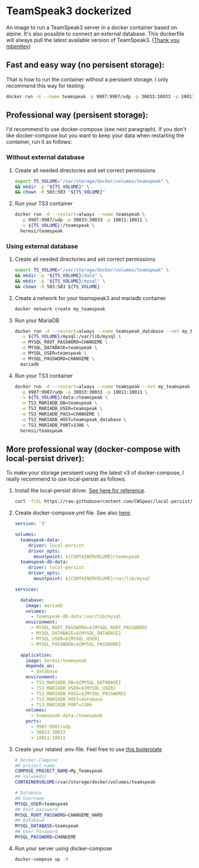 # TeamSpeak3 dockerized

An image to run a TeamSpeak3 server in a docker container based on alpine. It's also possible to connect an external database.
This dockerfile will always pull the latest available version of TeamSpeak3. ([Thank you mbentley](https://github.com/mbentley/docker-teamspeak))

## Fast and easy way (no persisent storage):

That is how to run the container without a persisent storage. I only recommend this way for testing:

```bash
docker run -d --name teamspeak -p 9987:9987/udp -p 30033:30033 -p 10011:10011 hermsi/teamspeak
```

## Professional way (persisent storage):

I'd recommend to use docker-compose (see next paragraph). If you don't like docker-compose but you want to keep your data when restarting the container, run it as follows:

### Without external database

1. Create all needed directories and set correct permissions
   ```bash
   export TS_VOLUME="/var/storage/docker/volumes/teamspeak" \
   && mkdir -p "${TS_VOLUME}" \
   && chown -R 503:503 "${TS_VOLUME}"
   ```
2. Run your TS3 container
   ```bash
   docker run -d --restart=always --name teamspeak \
     -p 9987:9987/udp -p 30033:30033 -p 10011:10011 \
     -v ${TS_VOLUME}:/teamspeak \
     hermsi/teamspeak
   ```
   
### Using external database

1. Create all needed directories and set correct permissions
   ```bash
   export TS_VOLUME="/var/storage/docker/volumes/teamspeak" \
   && mkdir -p "${TS_VOLUME}/data" \
   && mkdir -p "${TS_VOLUME}/mysql" \
   && chown -R 503:503 ${TS_VOLUME}
   ```
2. Create a network for your teamspeak3 and mariadb container
   ```bash
   docker network create my_teamspeak
   ```
3. Run your MariaDB
   ```bash
   docker run -d --restart=always --name teamspeak_database --net my_teamspeak \
     -v ${TS_VOLUME}/mysql:/var/lib/mysql \
     -e MYSQL_ROOT_PASSWORD=CHANGEME \
     -e MYSQL_DATABASE=teamspeak \
     -e MYSQL_USER=teamspeak \
     -e MYSQL_PASSWORD=CHANGEME \
     mariadb
   ```
4. Run your TS3 container
   ```bash
   docker run -d --restart=always --name teamspeak --net my_teamspeak \
     -p 9987:9987/udp -p 30033:30033 -p 10011:10011 \
     -v ${TS_VOLUME}/data:/teamspeak \
     -e TS3_MARIADB_DB=teamspeak \
     -e TS3_MARIADB_USER=teamspeak \
     -e TS3_MARIADB_PASS=CHANGEME \
     -e TS3_MARIADB_HOST=teamspeak_database \
     -e TS3_MARIADB_PORT=3306 \
     hermsi/teamspeak
   ```
   
## More professional way (docker-compose with local-persist driver):

To make your storage persisent using the latest v3 of docker-compose, I really recommend to use local-persist as follows.

1. Install the local-persist driver. [See here for reference](https://github.com/CWSpear/local-persist).

   ```bash
   curl -fsSL https://raw.githubusercontent.com/CWSpear/local-persist/master/scripts/install.sh | sudo bash
   ```
   
2. Create docker-compose.yml file. See also [here](https://github.com/Hermsi1337/docker-teamspeak/blob/master/docker-compose.yml).

   ```yml
   version: '3'

   volumes:
     teamspeak-data:
        driver: local-persist
        driver_opts:
          mountpoint: ${CONTAINERVOLUME}/teamspeak
     teamspeak-db-data:
        driver: local-persist
        driver_opts:
          mountpoint: ${CONTAINERVOLUME}/var/lib/mysql

   services:

     database:
       image: mariadb
       volumes:
         - teamspeak-db-data:/var/lib/mysql
       environment:
         - MYSQL_ROOT_PASSWORD=${MYSQL_ROOT_PASSWORD}
         - MYSQL_DATABASE=${MYSQL_DATABASE}
         - MYSQL_USER=${MYSQL_USER}
         - MYSQL_PASSWORD=${MYSQL_PASSWORD}

     application:
       image: hermsi/teamspeak
       depends_on:
         - database
       environment:
         - TS3_MARIADB_DB=${MYSQL_DATABASE}
         - TS3_MARIADB_USER=${MYSQL_USER}
         - TS3_MARIADB_PASS=${MYSQL_PASSWORD}
         - TS3_MARIADB_HOST=database
         - TS3_MARIADB_PORT=3306
       volumes:
         - teamspeak-data:/teamspeak     
       ports:
         - 9987:9987/udp 
         - 30033:30033 
         - 10011:10011
   ```
   
3. Create your related .env-file. Feel free to use [this boilerplate](.env_)

   ```bash
   # Docker-Compose
   ## project-name
   COMPOSE_PROJECT_NAME=My_Teamspeak
   ## Volumedir
   CONTAINERVOLUME=/var/storage/docker/volumes/teamspeak

   # Database
   ## Username
   MYSQL_USER=teamspeak
   ## Root password
   MYSQL_ROOT_PASSWORD=CHANGEME_HARD
   ## Database
   MYSQL_DATABASE=teamspeak
   ## User Password
   MYSQL_PASSWORD=CHANGEME
   ```
   
4. Run your server using docker-compose

   ```bash
   docker-compose up -d
   ```
